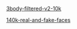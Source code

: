[3body-filtered-v2-10k](https://www.kaggle.com/datasets/ameencaslam/3body-filtered-v2-10k)

[140k-real-and-fake-faces](https://www.kaggle.com/datasets/xhlulu/140k-real-and-fake-faces)
